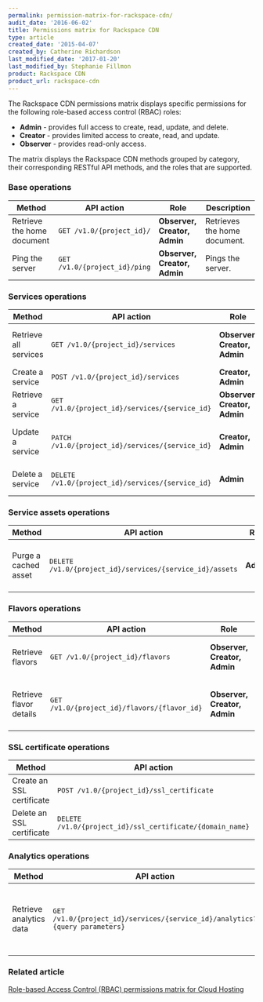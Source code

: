 ```yaml
---
permalink: permission-matrix-for-rackspace-cdn/
audit_date: '2016-06-02'
title: Permissions matrix for Rackspace CDN
type: article
created_date: '2015-04-07'
created_by: Catherine Richardson
last_modified_date: '2017-01-20'
last_modified_by: Stephanie Fillmon
product: Rackspace CDN
product_url: rackspace-cdn
---
```


The Rackspace CDN permissions matrix displays specific permissions for the following role-based access control (RBAC) roles:

- **Admin** - provides full access to create, read, update, and delete.
- **Creator** - provides limited access to create, read, and update.
- **Observer** - provides read-only access.

The matrix displays the Rackspace CDN methods grouped by category, their corresponding RESTful API methods, and the roles that are supported.

### Base operations

Method | API action | Role | Description
--- | --- | --- | ---
Retrieve the home document | `GET /v1.0/{project_id}/` | **Observer, Creator, Admin** | Retrieves the home document.
Ping the server | `GET /v1.0/{project_id}/ping` | **Observer, Creator, Admin** | Pings the server.

### Services operations

Method | API action | Role | Description
--- | --- | --- | ---
Retrieve all services | `GET /v1.0/{project_id}/services` | **Observer, Creator, Admin** | Retrieves a list of all available services.
Create a service | `POST /v1.0/{project_id}/services` | **Creator, Admin** | Creates a service.
Retrieve a service | `GET /v1.0/{project_id}/services/{service_id}` | **Observer, Creator, Admin** | Retrieves a specified service.
Update a service | `PATCH /v1.0/{project_id}/services/{service_id}` | **Creator, Admin** | Updates the specified service.
Delete a service | `DELETE /v1.0/{project_id}/services/{service_id}` | **Admin** | Deletes the specified service.

### Service assets operations

Method | API action | Role | Description
--- | --- | --- | ---
Purge a cached asset | `DELETE /v1.0/{project_id}/services/{service_id}/assets` | **Admin** | Purges a cached asset or invalidates the cache.

### Flavors operations

Method | API action | Role | Description
--- | --- | --- | ---
Retrieve flavors | `GET /v1.0/{project_id}/flavors` | **Observer, Creator, Admin** | Retrieves a list of all available flavors.
Retrieve flavor details | `GET /v1.0/{project_id}/flavors/{flavor_id}` | **Observer, Creator, Admin** | Retrieves details for the specified flavor.

### SSL certificate operations

Method | API action | Role | Description
--- | --- | --- | ---
Create an SSL certificate | `POST /v1.0/{project_id}/ssl_certificate` | **Creator, Admin** | Creates an SSL certificate.
Delete an SSL certificate | `DELETE /v1.0/{project_id}/ssl_certificate/{domain_name}` | **Admin** | Deletes an SSL certificate.

### Analytics operations

Method | API action | Role | Description
--- | --- | --- | ---
Retrieve analytics data | `GET /v1.0/{project_id}/services/{service_id}/analytics?{query parameters}` | **Observer, Creator, Admin** | Retrieves analytics data using the Rackspace Metrics API.

### Related article

[Role-based Access Control (RBAC) permissions matrix for Cloud Hosting](/how-to/permissions-matrix-for-role-based-access-control-rbac)
